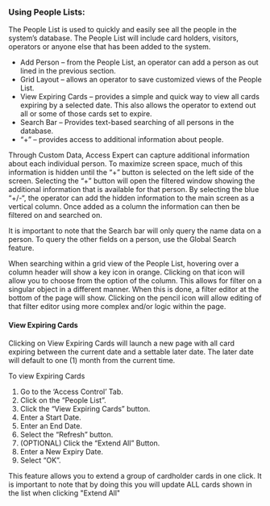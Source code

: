 ### Using People Lists:
The People List is used to quickly and easily see all the people in the system’s database. The People List will 
include card holders, visitors, operators or anyone else that has been added to the system.

* Add Person – from the People List, an operator can add a person as out lined in the previous section.
* Grid Layout – allows an operator to save customized views of the People List.
* View Expiring Cards – provides a simple and quick way to view all cards expiring by a selected date.
This also allows the operator to extend out all or some of those cards set to expire. 
* Search Bar – Provides text-based searching of all persons in the database. 
* “+” – provides access to additional information about people.

Through Custom Data, Access Expert can capture additional 
information about each individual person. To maximize screen 
space, much of this information is hidden until the “+” button is 
selected on the left side of the screen. Selecting the “+” button 
will open the filtered window showing the additional information 
that is available for that person. By selecting the blue “+/-“, the 
operator can add the hidden information to the main screen as a 
vertical column. Once added as a column the information can then be filtered on and searched on.

It is important to note that the Search bar will only query the name data on a person. To query the other fields 
on a person, use the Global Search feature.

When searching within a grid view of the People List, 
hovering over a column header will show a key icon 
in orange. Clicking on that icon will allow you to 
choose from the option of the column. This allows for 
filter on a singular object in a different manner. When 
this is done, a filter editor at the bottom of the page 
will show. Clicking on the pencil icon will allow editing 
of that filter editor using more complex and/or logic 
within the page.

#### View Expiring Cards
Clicking on View Expiring Cards will launch a new page with all card expiring between the current date and a 
settable later date. The later date will default to one (1) month from the current time.

To view Expiring Cards

1. Go to the ‘Access Control’ Tab.
2. Click on the “People List”.
3. Click the “View Expiring Cards” button.
4. Enter a Start Date.
5. Enter an End Date.
6. Select the “Refresh” button.
7. (OPTIONAL) Click the “Extend All” Button.
8. Enter a New Expiry Date.
9. Select “OK”.

This feature allows you to extend a group of cardholder cards in one click. It is important to note that by doing 
this you will update ALL cards shown in the list when clicking "Extend All"
